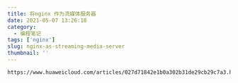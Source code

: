 ```yaml
---
title: 将nginx 作为流媒体服务器
date: 2021-05-07 13:26:18
category:
  - 编程笔记
tags: ['nginx']
slug: nginx-as-streaming-media-server
thumbnail: ''
---
```


    https://www.huaweicloud.com/articles/027d71842e1b0a302b31de29cb29c7a3.html
